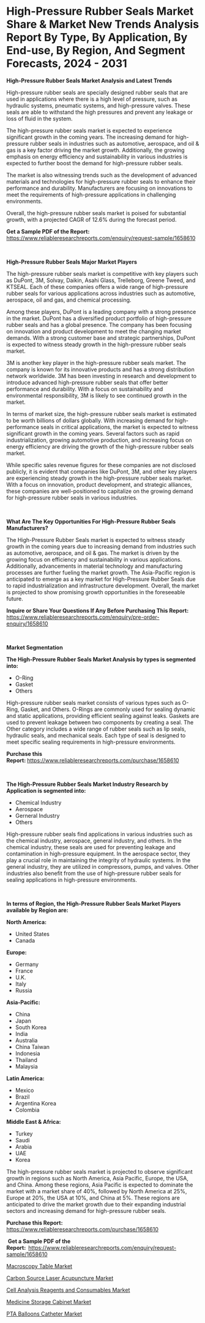 <p><h1>High-Pressure Rubber Seals Market Share & Market New Trends Analysis Report By Type, By Application, By End-use, By Region, And Segment Forecasts, 2024 - 2031</h1></p><p><strong>High-Pressure Rubber Seals Market Analysis and Latest Trends</strong></p>
<p><p>High-pressure rubber seals are specially designed rubber seals that are used in applications where there is a high level of pressure, such as hydraulic systems, pneumatic systems, and high-pressure valves. These seals are able to withstand the high pressures and prevent any leakage or loss of fluid in the system.</p><p>The high-pressure rubber seals market is expected to experience significant growth in the coming years. The increasing demand for high-pressure rubber seals in industries such as automotive, aerospace, and oil & gas is a key factor driving the market growth. Additionally, the growing emphasis on energy efficiency and sustainability in various industries is expected to further boost the demand for high-pressure rubber seals.</p><p>The market is also witnessing trends such as the development of advanced materials and technologies for high-pressure rubber seals to enhance their performance and durability. Manufacturers are focusing on innovations to meet the requirements of high-pressure applications in challenging environments.</p><p>Overall, the high-pressure rubber seals market is poised for substantial growth, with a projected CAGR of 12.6% during the forecast period.</p></p>
<p><strong>Get a Sample PDF of the Report:&nbsp;</strong> <a href="https://www.reliableresearchreports.com/enquiry/request-sample/1658610">https://www.reliableresearchreports.com/enquiry/request-sample/1658610</a></p>
<p>&nbsp;</p>
<p><strong>High-Pressure Rubber Seals Major Market Players</strong></p>
<p><p>The high-pressure rubber seals market is competitive with key players such as DuPont, 3M, Solvay, Daikin, Asahi Glass, Trelleborg, Greene Tweed, and KTSEAL. Each of these companies offers a wide range of high-pressure rubber seals for various applications across industries such as automotive, aerospace, oil and gas, and chemical processing.</p><p>Among these players, DuPont is a leading company with a strong presence in the market. DuPont has a diversified product portfolio of high-pressure rubber seals and has a global presence. The company has been focusing on innovation and product development to meet the changing market demands. With a strong customer base and strategic partnerships, DuPont is expected to witness steady growth in the high-pressure rubber seals market.</p><p>3M is another key player in the high-pressure rubber seals market. The company is known for its innovative products and has a strong distribution network worldwide. 3M has been investing in research and development to introduce advanced high-pressure rubber seals that offer better performance and durability. With a focus on sustainability and environmental responsibility, 3M is likely to see continued growth in the market.</p><p>In terms of market size, the high-pressure rubber seals market is estimated to be worth billions of dollars globally. With increasing demand for high-performance seals in critical applications, the market is expected to witness significant growth in the coming years. Several factors such as rapid industrialization, growing automotive production, and increasing focus on energy efficiency are driving the growth of the high-pressure rubber seals market.</p><p>While specific sales revenue figures for these companies are not disclosed publicly, it is evident that companies like DuPont, 3M, and other key players are experiencing steady growth in the high-pressure rubber seals market. With a focus on innovation, product development, and strategic alliances, these companies are well-positioned to capitalize on the growing demand for high-pressure rubber seals in various industries.</p></p>
<p>&nbsp;</p>
<p><strong>What Are The Key Opportunities For High-Pressure Rubber Seals Manufacturers?</strong></p>
<p><p>The High-Pressure Rubber Seals market is expected to witness steady growth in the coming years due to increasing demand from industries such as automotive, aerospace, and oil & gas. The market is driven by the growing focus on efficiency and sustainability in various applications. Additionally, advancements in material technology and manufacturing processes are further fueling the market growth. The Asia-Pacific region is anticipated to emerge as a key market for High-Pressure Rubber Seals due to rapid industrialization and infrastructure development. Overall, the market is projected to show promising growth opportunities in the foreseeable future.</p></p>
<p><strong>Inquire or Share Your Questions If Any Before Purchasing This Report:</strong> <a href="https://www.reliableresearchreports.com/enquiry/pre-order-enquiry/1658610">https://www.reliableresearchreports.com/enquiry/pre-order-enquiry/1658610</a></p>
<p>&nbsp;</p>
<p><strong>Market Segmentation</strong></p>
<p><strong>The High-Pressure Rubber Seals Market Analysis by types is segmented into:</strong></p>
<p><ul><li>O-Ring</li><li>Gasket</li><li>Others</li></ul></p>
<p><p>High-pressure rubber seals market consists of various types such as O-Ring, Gasket, and Others. O-Rings are commonly used for sealing dynamic and static applications, providing efficient sealing against leaks. Gaskets are used to prevent leakage between two components by creating a seal. The Other category includes a wide range of rubber seals such as lip seals, hydraulic seals, and mechanical seals. Each type of seal is designed to meet specific sealing requirements in high-pressure environments.</p></p>
<p><strong>Purchase this Report:&nbsp;</strong><a href="https://www.reliableresearchreports.com/purchase/1658610">https://www.reliableresearchreports.com/purchase/1658610</a></p>
<p>&nbsp;</p>
<p><strong>The High-Pressure Rubber Seals Market Industry Research by Application is segmented into:</strong></p>
<p><ul><li>Chemical Industry</li><li>Aerospace</li><li>Gerneral Industry</li><li>Others</li></ul></p>
<p><p>High-pressure rubber seals find applications in various industries such as the chemical industry, aerospace, general industry, and others. In the chemical industry, these seals are used for preventing leakage and contamination in high-pressure equipment. In the aerospace sector, they play a crucial role in maintaining the integrity of hydraulic systems. In the general industry, they are utilized in compressors, pumps, and valves. Other industries also benefit from the use of high-pressure rubber seals for sealing applications in high-pressure environments.</p></p>
<p>&nbsp;</p>
<p><strong>In terms of Region, the High-Pressure Rubber Seals Market Players available by Region are:</strong></p>
<p>
    <p> <strong> North America: </strong>
        <ul>
            <li>United States</li>
            <li>Canada</li>
        </ul>
        </p> 
    <p> <strong> Europe: </strong>
        <ul>
            <li>Germany</li>
            <li>France</li>
            <li>U.K.</li>
            <li>Italy</li>
            <li>Russia</li>
        </ul>
        </p> 
    <p> <strong> Asia-Pacific: </strong>
        <ul>
            <li>China</li>
            <li>Japan</li>
            <li>South Korea</li>
            <li>India</li>
            <li>Australia</li>
            <li>China Taiwan</li>
            <li>Indonesia</li>
            <li>Thailand</li>
            <li>Malaysia</li>
        </ul>
        </p> 
    <p> <strong> Latin America: </strong>
        <ul>
            <li>Mexico</li>
            <li>Brazil</li>
            <li>Argentina Korea</li>
            <li>Colombia</li>
        </ul>
        </p> 
    <p> <strong> Middle East & Africa: </strong>
        <ul>
            <li>Turkey</li>
            <li>Saudi</li>
            <li>Arabia</li>
            <li>UAE</li>
            <li>Korea</li>
        </ul>
    </p>
    </p>
<p><p>The high-pressure rubber seals market is projected to observe significant growth in regions such as North America, Asia Pacific, Europe, the USA, and China. Among these regions, Asia Pacific is expected to dominate the market with a market share of 40%, followed by North America at 25%, Europe at 20%, the USA at 10%, and China at 5%. These regions are anticipated to drive the market growth due to their expanding industrial sectors and increasing demand for high-pressure rubber seals.</p></p>
<p><strong>Purchase this Report: </strong><a href="https://www.reliableresearchreports.com/purchase/1658610">https://www.reliableresearchreports.com/purchase/1658610</a></p>
<p>&nbsp;<strong>Get a Sample PDF of the Report:&nbsp;&nbsp;</strong><a href="https://www.reliableresearchreports.com/enquiry/request-sample/1658610">https://www.reliableresearchreports.com/enquiry/request-sample/1658610</a></p>
<p><strong></strong></p>
<p><p><a href="https://medium.com/@vidyap2912/macroscopy-table-market-comprehensive-assessment-by-type-application-and-geography-bbda9d48f079">Macroscopy Table Market</a></p><p><a href="https://medium.com/@vidyap2912/carbon-source-laser-acupuncture-market-the-key-to-successful-business-strategy-forecast-till-2031-b70c55034556">Carbon Source Laser Acupuncture Market</a></p><p><a href="https://medium.com/@vidyap2912/cell-analysis-reagents-and-consumables-market-size-and-market-trends-complete-industry-overview-9f1b4d1993a8">Cell Analysis Reagents and Consumables Market</a></p><p><a href="https://medium.com/@magaliortiz1955/medicine-storage-cabinet-market-analysis-its-cagr-market-segmentation-and-global-industry-651e72660c2c">Medicine Storage Cabinet Market</a></p><p><a href="https://medium.com/@kayliherzog567/pta-balloons-catheter-market-size-cagr-trends-2024-2030-03c3aabe6fb2">PTA Balloons Catheter Market</a></p></p>